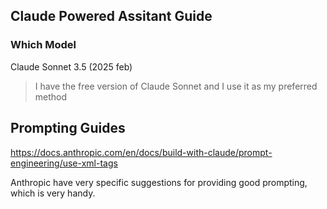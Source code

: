 ## Claude Powered Assitant Guide

### Which Model

Claude Sonnet 3.5 (2025 feb)

> I have the free version of Claude Sonnet and I use it as my preferred method

## Prompting Guides

https://docs.anthropic.com/en/docs/build-with-claude/prompt-engineering/use-xml-tags

Anthropic have very specific suggestions for providing good prompting, which is very handy.